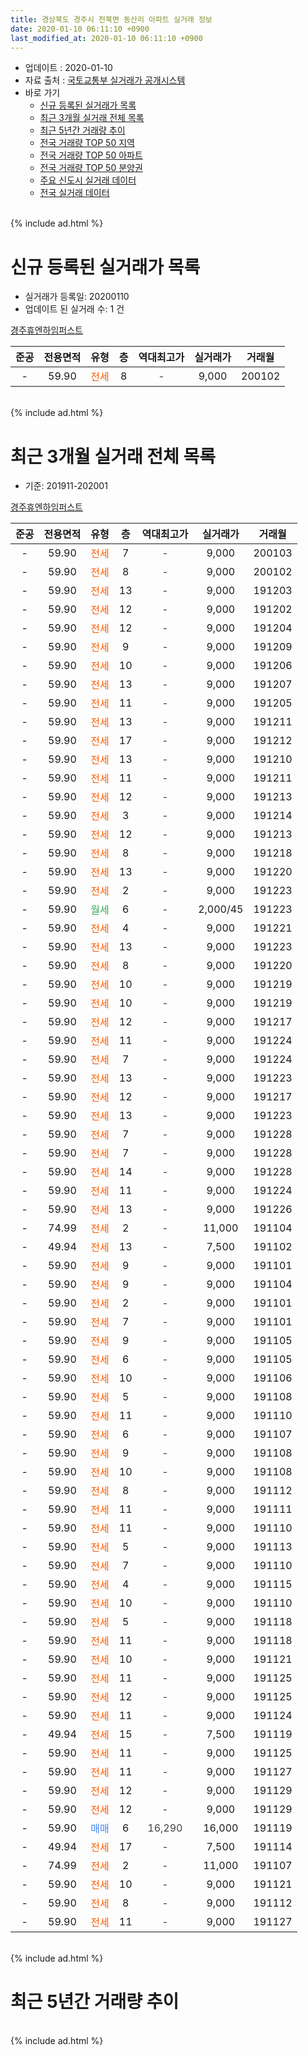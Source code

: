 ```yaml
---
title: 경상북도 경주시 천북면 동산리 아파트 실거래 정보
date: 2020-01-10 06:11:10 +0900
last_modified_at: 2020-01-10 06:11:10 +0900
---
```


* 업데이트 : 2020-01-10
* 자료 출처 : [국토교통부 실거래가 공개시스템](http://rt.molit.go.kr)
* 바로 가기
    * [신규 등록된 실거래가 목록](#신규-등록된-실거래가-목록)
    * [최근 3개월 실거래 전체 목록](#최근-3개월-실거래-전체-목록)
    * [최근 5년간 거래량 추이](#최근-5년간-거래량-추이)
    * [전국 거래량 TOP 50 지역](https://inasie.github.io/apt-trade-info/최근-3개월-전국에서-가장-거래가-많이-발생한-지역)
    * [전국 거래량 TOP 50 아파트](https://inasie.github.io/apt-trade-info/최근-3개월-전국에서-가장-거래가-많이-발생한-아파트)
    * [전국 거래량 TOP 50 분양권](https://inasie.github.io/apt-trade-info/최근-3개월-전국에서-가장-거래가-많이-발생한-분양권)
    * [주요 신도시 실거래 데이터](https://inasie.github.io/apt-trade-info/주요-신도시)
    * [전국 실거래 데이터](https://inasie.github.io/apt-trade-info/전국)
<br>
{% include ad.html %}
<br>

# 신규 등록된 실거래가 목록
* 실거래가 등록일: 20200110
* 업데이트 된 실거래 수: 1 건


[경주휴엔하임퍼스트](https://search.naver.com/search.naver?query=%EA%B2%BD%EC%83%81%EB%B6%81%EB%8F%84+%EA%B2%BD%EC%A3%BC%EC%8B%9C+%EC%B2%9C%EB%B6%81%EB%A9%B4+%EB%8F%99%EC%82%B0%EB%A6%AC+%EA%B2%BD%EC%A3%BC%ED%9C%B4%EC%97%94%ED%95%98%EC%9E%84%ED%8D%BC%EC%8A%A4%ED%8A%B8)

|준공|전용면적|유형|층|역대최고가|실거래가|거래월|
|:---:|:---:|:---:|:---:|:---:|:---:|:---:|
|-|59.90|<span style="color:#ff5a00">전세</span>|8|<span style="color:#444444">-</span>|9,000|200102|


<br>
{% include ad.html %}
<br>

# 최근 3개월 실거래 전체 목록
* 기준: 201911-202001


[경주휴엔하임퍼스트](https://search.naver.com/search.naver?query=%EA%B2%BD%EC%83%81%EB%B6%81%EB%8F%84+%EA%B2%BD%EC%A3%BC%EC%8B%9C+%EC%B2%9C%EB%B6%81%EB%A9%B4+%EB%8F%99%EC%82%B0%EB%A6%AC+%EA%B2%BD%EC%A3%BC%ED%9C%B4%EC%97%94%ED%95%98%EC%9E%84%ED%8D%BC%EC%8A%A4%ED%8A%B8)

|준공|전용면적|유형|층|역대최고가|실거래가|거래월|
|:---:|:---:|:---:|:---:|:---:|:---:|:---:|
|-|59.90|<span style="color:#ff5a00">전세</span>|7|<span style="color:#444444">-</span>|9,000|200103|
|-|59.90|<span style="color:#ff5a00">전세</span>|8|<span style="color:#444444">-</span>|9,000|200102|
|-|59.90|<span style="color:#ff5a00">전세</span>|13|<span style="color:#444444">-</span>|9,000|191203|
|-|59.90|<span style="color:#ff5a00">전세</span>|12|<span style="color:#444444">-</span>|9,000|191202|
|-|59.90|<span style="color:#ff5a00">전세</span>|12|<span style="color:#444444">-</span>|9,000|191204|
|-|59.90|<span style="color:#ff5a00">전세</span>|9|<span style="color:#444444">-</span>|9,000|191209|
|-|59.90|<span style="color:#ff5a00">전세</span>|10|<span style="color:#444444">-</span>|9,000|191206|
|-|59.90|<span style="color:#ff5a00">전세</span>|13|<span style="color:#444444">-</span>|9,000|191207|
|-|59.90|<span style="color:#ff5a00">전세</span>|11|<span style="color:#444444">-</span>|9,000|191205|
|-|59.90|<span style="color:#ff5a00">전세</span>|13|<span style="color:#444444">-</span>|9,000|191211|
|-|59.90|<span style="color:#ff5a00">전세</span>|17|<span style="color:#444444">-</span>|9,000|191212|
|-|59.90|<span style="color:#ff5a00">전세</span>|13|<span style="color:#444444">-</span>|9,000|191210|
|-|59.90|<span style="color:#ff5a00">전세</span>|11|<span style="color:#444444">-</span>|9,000|191211|
|-|59.90|<span style="color:#ff5a00">전세</span>|12|<span style="color:#444444">-</span>|9,000|191213|
|-|59.90|<span style="color:#ff5a00">전세</span>|3|<span style="color:#444444">-</span>|9,000|191214|
|-|59.90|<span style="color:#ff5a00">전세</span>|12|<span style="color:#444444">-</span>|9,000|191213|
|-|59.90|<span style="color:#ff5a00">전세</span>|8|<span style="color:#444444">-</span>|9,000|191218|
|-|59.90|<span style="color:#ff5a00">전세</span>|13|<span style="color:#444444">-</span>|9,000|191220|
|-|59.90|<span style="color:#ff5a00">전세</span>|2|<span style="color:#444444">-</span>|9,000|191223|
|-|59.90|<span style="color:#34a853">월세</span>|6|<span style="color:#444444">-</span>|2,000/45|191223|
|-|59.90|<span style="color:#ff5a00">전세</span>|4|<span style="color:#444444">-</span>|9,000|191221|
|-|59.90|<span style="color:#ff5a00">전세</span>|13|<span style="color:#444444">-</span>|9,000|191223|
|-|59.90|<span style="color:#ff5a00">전세</span>|8|<span style="color:#444444">-</span>|9,000|191220|
|-|59.90|<span style="color:#ff5a00">전세</span>|10|<span style="color:#444444">-</span>|9,000|191219|
|-|59.90|<span style="color:#ff5a00">전세</span>|10|<span style="color:#444444">-</span>|9,000|191219|
|-|59.90|<span style="color:#ff5a00">전세</span>|12|<span style="color:#444444">-</span>|9,000|191217|
|-|59.90|<span style="color:#ff5a00">전세</span>|11|<span style="color:#444444">-</span>|9,000|191224|
|-|59.90|<span style="color:#ff5a00">전세</span>|7|<span style="color:#444444">-</span>|9,000|191224|
|-|59.90|<span style="color:#ff5a00">전세</span>|13|<span style="color:#444444">-</span>|9,000|191223|
|-|59.90|<span style="color:#ff5a00">전세</span>|12|<span style="color:#444444">-</span>|9,000|191217|
|-|59.90|<span style="color:#ff5a00">전세</span>|13|<span style="color:#444444">-</span>|9,000|191223|
|-|59.90|<span style="color:#ff5a00">전세</span>|7|<span style="color:#444444">-</span>|9,000|191228|
|-|59.90|<span style="color:#ff5a00">전세</span>|7|<span style="color:#444444">-</span>|9,000|191228|
|-|59.90|<span style="color:#ff5a00">전세</span>|14|<span style="color:#444444">-</span>|9,000|191228|
|-|59.90|<span style="color:#ff5a00">전세</span>|11|<span style="color:#444444">-</span>|9,000|191224|
|-|59.90|<span style="color:#ff5a00">전세</span>|13|<span style="color:#444444">-</span>|9,000|191226|
|-|74.99|<span style="color:#ff5a00">전세</span>|2|<span style="color:#444444">-</span>|11,000|191104|
|-|49.94|<span style="color:#ff5a00">전세</span>|13|<span style="color:#444444">-</span>|7,500|191102|
|-|59.90|<span style="color:#ff5a00">전세</span>|9|<span style="color:#444444">-</span>|9,000|191101|
|-|59.90|<span style="color:#ff5a00">전세</span>|9|<span style="color:#444444">-</span>|9,000|191104|
|-|59.90|<span style="color:#ff5a00">전세</span>|2|<span style="color:#444444">-</span>|9,000|191101|
|-|59.90|<span style="color:#ff5a00">전세</span>|7|<span style="color:#444444">-</span>|9,000|191101|
|-|59.90|<span style="color:#ff5a00">전세</span>|9|<span style="color:#444444">-</span>|9,000|191105|
|-|59.90|<span style="color:#ff5a00">전세</span>|6|<span style="color:#444444">-</span>|9,000|191105|
|-|59.90|<span style="color:#ff5a00">전세</span>|10|<span style="color:#444444">-</span>|9,000|191106|
|-|59.90|<span style="color:#ff5a00">전세</span>|5|<span style="color:#444444">-</span>|9,000|191108|
|-|59.90|<span style="color:#ff5a00">전세</span>|11|<span style="color:#444444">-</span>|9,000|191110|
|-|59.90|<span style="color:#ff5a00">전세</span>|6|<span style="color:#444444">-</span>|9,000|191107|
|-|59.90|<span style="color:#ff5a00">전세</span>|9|<span style="color:#444444">-</span>|9,000|191108|
|-|59.90|<span style="color:#ff5a00">전세</span>|10|<span style="color:#444444">-</span>|9,000|191108|
|-|59.90|<span style="color:#ff5a00">전세</span>|8|<span style="color:#444444">-</span>|9,000|191112|
|-|59.90|<span style="color:#ff5a00">전세</span>|11|<span style="color:#444444">-</span>|9,000|191111|
|-|59.90|<span style="color:#ff5a00">전세</span>|11|<span style="color:#444444">-</span>|9,000|191110|
|-|59.90|<span style="color:#ff5a00">전세</span>|5|<span style="color:#444444">-</span>|9,000|191113|
|-|59.90|<span style="color:#ff5a00">전세</span>|7|<span style="color:#444444">-</span>|9,000|191110|
|-|59.90|<span style="color:#ff5a00">전세</span>|4|<span style="color:#444444">-</span>|9,000|191115|
|-|59.90|<span style="color:#ff5a00">전세</span>|10|<span style="color:#444444">-</span>|9,000|191110|
|-|59.90|<span style="color:#ff5a00">전세</span>|5|<span style="color:#444444">-</span>|9,000|191118|
|-|59.90|<span style="color:#ff5a00">전세</span>|11|<span style="color:#444444">-</span>|9,000|191118|
|-|59.90|<span style="color:#ff5a00">전세</span>|10|<span style="color:#444444">-</span>|9,000|191121|
|-|59.90|<span style="color:#ff5a00">전세</span>|11|<span style="color:#444444">-</span>|9,000|191125|
|-|59.90|<span style="color:#ff5a00">전세</span>|12|<span style="color:#444444">-</span>|9,000|191125|
|-|59.90|<span style="color:#ff5a00">전세</span>|11|<span style="color:#444444">-</span>|9,000|191124|
|-|49.94|<span style="color:#ff5a00">전세</span>|15|<span style="color:#444444">-</span>|7,500|191119|
|-|59.90|<span style="color:#ff5a00">전세</span>|11|<span style="color:#444444">-</span>|9,000|191125|
|-|59.90|<span style="color:#ff5a00">전세</span>|11|<span style="color:#444444">-</span>|9,000|191127|
|-|59.90|<span style="color:#ff5a00">전세</span>|12|<span style="color:#444444">-</span>|9,000|191129|
|-|59.90|<span style="color:#ff5a00">전세</span>|12|<span style="color:#444444">-</span>|9,000|191129|
|-|59.90|<span style="color:#4285f3">매매</span>|6|<span style="color:#444444">16,290</span>|16,000|191119|
|-|49.94|<span style="color:#ff5a00">전세</span>|17|<span style="color:#444444">-</span>|7,500|191114|
|-|74.99|<span style="color:#ff5a00">전세</span>|2|<span style="color:#444444">-</span>|11,000|191107|
|-|59.90|<span style="color:#ff5a00">전세</span>|10|<span style="color:#444444">-</span>|9,000|191121|
|-|59.90|<span style="color:#ff5a00">전세</span>|8|<span style="color:#444444">-</span>|9,000|191112|
|-|59.90|<span style="color:#ff5a00">전세</span>|11|<span style="color:#444444">-</span>|9,000|191127|


<br>
{% include ad.html %}
<br>

# 최근 5년간 거래량 추이


<div style="width:100%;">
    <canvas id="deal_progress" height="200"></canvas>
</div>

<script>
new Chart(document.getElementById("deal_progress"), {
    type: 'line',
    data: {
        labels: ['201501','201502','201503','201504','201505','201506','201507','201508','201509','201510','201511','201512','201601','201602','201603','201604','201605','201606','201607','201608','201609','201610','201611','201612','201701','201702','201703','201704','201705','201706','201707','201708','201709','201710','201711','201712','201801','201802','201803','201804','201805','201806','201807','201808','201809','201810','201811','201812','201901','201902','201903','201904','201905','201906','201907','201908','201909','201910','201911','201912','202001'],
        datasets: [{
            label: '매매',
            pointRadius: 1,
            data: [0, 0, 0, 0, 0, 0, 0, 0, 0, 0, 0, 0, 0, 0, 0, 0, 0, 0, 0, 0, 0, 0, 0, 0, 0, 0, 0, 0, 0, 0, 0, 0, 0, 0, 0, 0, 3, 2, 6, 3, 6, 9, 3, 5, 1, 0, 3, 0, 1, 1, 0, 0, 1, 1, 2, 3, 0, 1, 1, 0, 0],
            borderColor: "rgba(255, 201, 14, 1)",
            backgroundColor: "rgba(255, 201, 14, 0.5)",
            fill: false,
            lineTension: 0
        },{
            label: '전월세',
            pointRadius: 1,
            data: [0, 0, 0, 0, 0, 0, 0, 0, 0, 0, 0, 0, 0, 0, 0, 0, 0, 0, 0, 0, 0, 0, 0, 0, 0, 0, 0, 0, 0, 0, 0, 0, 0, 0, 0, 0, 0, 0, 0, 0, 0, 0, 0, 0, 0, 0, 0, 0, 0, 0, 0, 0, 0, 0, 0, 3, 45, 45, 37, 34, 2],
            borderColor: "rgba(0, 141, 185, 1)",
            backgroundColor: "rgba(0, 141, 185, 0.5)",
            fill: false,
            lineTension: 0
        }
        ]
    },
    options: {
        responsive: true,
        title: {
            display: false
        },
        tooltips: {
            mode: 'index',
            intersect: false
        },
        hover: {
            mode: 'nearest',
            intersect: true
        },
        scales: {
            xAxes: [{
                display: true,
                scaleLabel: {
                    display: true,
                    labelString: '년/월'
                }
            }],
            yAxes: [{
                display: true,
                ticks: {
                    suggestedMin: 0,
                },
                scaleLabel: {
                    display: true,
                    labelString: '실거래 수'
                }
            }]
        }
    }
});

</script>


<br>
{% include ad.html %}
<br>

